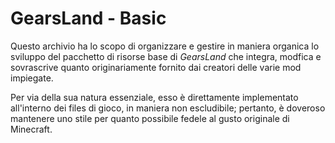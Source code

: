 # GearsLand - Basic
Questo archivio ha lo scopo di organizzare e gestire in maniera organica lo sviluppo del pacchetto di risorse base di _GearsLand_ che integra, modfica e sovrascrive quanto originariamente fornito dai creatori delle varie mod impiegate.

Per via della sua natura essenziale, esso è direttamente implementato all'interno dei files di gioco, in maniera non escludibile; pertanto, è doveroso mantenere uno stile per quanto possibile fedele al gusto originale di Minecraft.